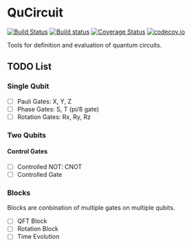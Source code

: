# QuCircuit

[![Build Status](https://travis-ci.org/QuantumBFS/QuCircuit.jl.svg?branch=master)](https://travis-ci.org/QuantumBFS/QuCircuit.jl)
[![Build status](https://ci.appveyor.com/api/projects/status/06l5xqafn2nnxcbq?svg=true)](https://ci.appveyor.com/project/Roger-luo/qucircuit-jl)
[![Coverage Status](https://coveralls.io/repos/QuantumBFS/QuCircuit.jl/badge.svg?branch=master&service=github)](https://coveralls.io/github/QuantumBFS/QuCircuit.jl?branch=master)
[![codecov.io](http://codecov.io/github/QuantumBFS/QuCircuit.jl/coverage.svg?branch=master)](http://codecov.io/github/QuantumBFS/QuCircuit.jl?branch=master)


Tools for definition and evaluation of quantum circuits.

## TODO List

### Single Qubit

- [ ] Pauli Gates: X, Y, Z
- [ ] Phase Gates: S, T (pi/8 gate)
- [ ] Rotation Gates: Rx, Ry, Rz

### Two Qubits
#### Control Gates

- [ ] Controlled NOT: CNOT
- [ ] Controlled Gate

### Blocks

Blocks are conbination of multiple gates on multiple qubits.

- [ ] QFT Block
- [ ] Rotation Block
- [ ] Time Evolution
